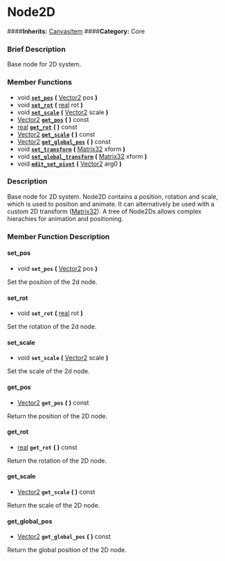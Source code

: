#  Node2D  
####**Inherits:** [CanvasItem](class_canvasitem)
####**Category:** Core

###  Brief Description  
Base node for 2D system.

###  Member Functions 
  * void  **[`set_pos`](#set_pos)**  **(** [Vector2](class_vector2) pos  **)**
  * void  **[`set_rot`](#set_rot)**  **(** [real](class_real) rot  **)**
  * void  **[`set_scale`](#set_scale)**  **(** [Vector2](class_vector2) scale  **)**
  * [Vector2](class_vector2)  **[`get_pos`](#get_pos)**  **(** **)** const
  * [real](class_real)  **[`get_rot`](#get_rot)**  **(** **)** const
  * [Vector2](class_vector2)  **[`get_scale`](#get_scale)**  **(** **)** const
  * [Vector2](class_vector2)  **[`get_global_pos`](#get_global_pos)**  **(** **)** const
  * void  **[`set_transform`](#set_transform)**  **(** [Matrix32](class_matrix32) xform  **)**
  * void  **[`set_global_transform`](#set_global_transform)**  **(** [Matrix32](class_matrix32) xform  **)**
  * void  **[`edit_set_pivot`](#edit_set_pivot)**  **(** [Vector2](class_vector2) arg0  **)**

###  Description  
Base node for 2D system. Node2D contains a position, rotation and scale, which is used to position and animate.
        It can alternatively be used with a custom 2D transform ([Matrix32](class_matrix32)).
        A tree of Node2Ds allows complex hierachies for animation and positioning.

###  Member Function Description  

#### <a name="set_pos">set_pos</a>
  * void  **`set_pos`**  **(** [Vector2](class_vector2) pos  **)**

Set the position of the 2d node.

#### <a name="set_rot">set_rot</a>
  * void  **`set_rot`**  **(** [real](class_real) rot  **)**

Set the rotation of the 2d node.

#### <a name="set_scale">set_scale</a>
  * void  **`set_scale`**  **(** [Vector2](class_vector2) scale  **)**

Set the scale of the 2d node.

#### <a name="get_pos">get_pos</a>
  * [Vector2](class_vector2)  **`get_pos`**  **(** **)** const

Return the position of the 2D node.

#### <a name="get_rot">get_rot</a>
  * [real](class_real)  **`get_rot`**  **(** **)** const

Return the rotation of the 2D node.

#### <a name="get_scale">get_scale</a>
  * [Vector2](class_vector2)  **`get_scale`**  **(** **)** const

Return the scale of the 2D node.

#### <a name="get_global_pos">get_global_pos</a>
  * [Vector2](class_vector2)  **`get_global_pos`**  **(** **)** const

Return the global position of the 2D node.
